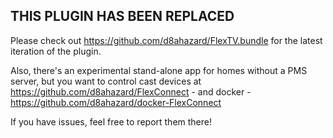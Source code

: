 ## THIS PLUGIN HAS BEEN REPLACED

Please check out https://github.com/d8ahazard/FlexTV.bundle for the latest iteration of the plugin.

Also, there's an experimental stand-alone app for homes without a PMS server, but you want to control cast devices at https://github.com/d8ahazard/FlexConnect - and docker - https://github.com/d8ahazard/docker-FlexConnect

If you have issues, feel free to report them there!
